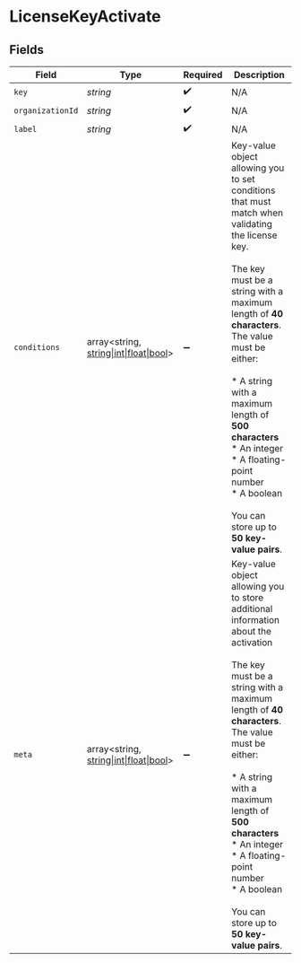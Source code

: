# LicenseKeyActivate


## Fields

| Field                                                                                                                                                                                                                                                                                                                                                    | Type                                                                                                                                                                                                                                                                                                                                                     | Required                                                                                                                                                                                                                                                                                                                                                 | Description                                                                                                                                                                                                                                                                                                                                              |
| -------------------------------------------------------------------------------------------------------------------------------------------------------------------------------------------------------------------------------------------------------------------------------------------------------------------------------------------------------- | -------------------------------------------------------------------------------------------------------------------------------------------------------------------------------------------------------------------------------------------------------------------------------------------------------------------------------------------------------- | -------------------------------------------------------------------------------------------------------------------------------------------------------------------------------------------------------------------------------------------------------------------------------------------------------------------------------------------------------- | -------------------------------------------------------------------------------------------------------------------------------------------------------------------------------------------------------------------------------------------------------------------------------------------------------------------------------------------------------- |
| `key`                                                                                                                                                                                                                                                                                                                                                    | *string*                                                                                                                                                                                                                                                                                                                                                 | :heavy_check_mark:                                                                                                                                                                                                                                                                                                                                       | N/A                                                                                                                                                                                                                                                                                                                                                      |
| `organizationId`                                                                                                                                                                                                                                                                                                                                         | *string*                                                                                                                                                                                                                                                                                                                                                 | :heavy_check_mark:                                                                                                                                                                                                                                                                                                                                       | N/A                                                                                                                                                                                                                                                                                                                                                      |
| `label`                                                                                                                                                                                                                                                                                                                                                  | *string*                                                                                                                                                                                                                                                                                                                                                 | :heavy_check_mark:                                                                                                                                                                                                                                                                                                                                       | N/A                                                                                                                                                                                                                                                                                                                                                      |
| `conditions`                                                                                                                                                                                                                                                                                                                                             | array<string, [string\|int\|float\|bool](../../Models/Components/LicenseKeyActivateConditions.md)>                                                                                                                                                                                                                                                       | :heavy_minus_sign:                                                                                                                                                                                                                                                                                                                                       | Key-value object allowing you to set conditions that must match when validating the license key.<br/><br/>The key must be a string with a maximum length of **40 characters**.<br/>The value must be either:<br/><br/>* A string with a maximum length of **500 characters**<br/>* An integer<br/>* A floating-point number<br/>* A boolean<br/><br/>You can store up to **50 key-value pairs**. |
| `meta`                                                                                                                                                                                                                                                                                                                                                   | array<string, [string\|int\|float\|bool](../../Models/Components/LicenseKeyActivateMeta.md)>                                                                                                                                                                                                                                                             | :heavy_minus_sign:                                                                                                                                                                                                                                                                                                                                       | Key-value object allowing you to store additional information about the activation<br/><br/>The key must be a string with a maximum length of **40 characters**.<br/>The value must be either:<br/><br/>* A string with a maximum length of **500 characters**<br/>* An integer<br/>* A floating-point number<br/>* A boolean<br/><br/>You can store up to **50 key-value pairs**. |
